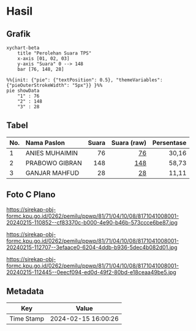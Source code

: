 # Hasil

## Grafik

```mermaid
xychart-beta
    title "Perolehan Suara TPS"
    x-axis [01, 02, 03]
    y-axis "Suara" 0 --> 148
    bar [76, 148, 28]
```

```mermaid
%%{init: {"pie": {"textPosition": 0.5}, "themeVariables": {"pieOuterStrokeWidth": "5px"}} }%%
pie showData
    "1" : 76
    "2" : 148
    "3" : 28
```

## Tabel

| No. | Nama Paslon    | Suara | Suara (raw) | Persentase |
|:--- |:-------------- | -----:| -----------:| ----------:|
| 1   | ANIES MUHAIMIN | 76    | [76][p-1]   | 30,16      |
| 2   | PRABOWO GIBRAN | 148   | [148][p-2]  | 58,73      |
| 3   | GANJAR MAHFUD  | 28    | [28][p-3]   | 11,11      |


[p-1]: https://github.com/gigit-pemilu/pemilu-2024-81-maluku/blob/main/pilpres/hitung-suara/sub/81-maluku/sub/71-kota-ambon/sub/04-teluk-ambon/sub/1008-tihu/sub/001-tps/sub/paslon-1.txt
[p-2]: https://github.com/gigit-pemilu/pemilu-2024-81-maluku/blob/main/pilpres/hitung-suara/sub/81-maluku/sub/71-kota-ambon/sub/04-teluk-ambon/sub/1008-tihu/sub/001-tps/sub/paslon-2.txt
[p-3]: https://github.com/gigit-pemilu/pemilu-2024-81-maluku/blob/main/pilpres/hitung-suara/sub/81-maluku/sub/71-kota-ambon/sub/04-teluk-ambon/sub/1008-tihu/sub/001-tps/sub/paslon-3.txt

## Foto C Plano

https://sirekap-obj-formc.kpu.go.id/0262/pemilu/ppwp/81/71/04/10/08/8171041008001-20240215-110852--cf83370c-b000-4e90-b46b-573ccce6be87.jpg

https://sirekap-obj-formc.kpu.go.id/0262/pemilu/ppwp/81/71/04/10/08/8171041008001-20240215-112707--3efaace0-6204-4ddb-b936-5dec4b082d01.jpg

https://sirekap-obj-formc.kpu.go.id/0262/pemilu/ppwp/81/71/04/10/08/8171041008001-20240215-112445--0eecf094-ed0d-49f2-80bd-e18ceaa49be5.jpg


## Metadata

| Key        | Value               |
| ---------- | ------------------- |
| Time Stamp | 2024-02-15 16:00:26 |



